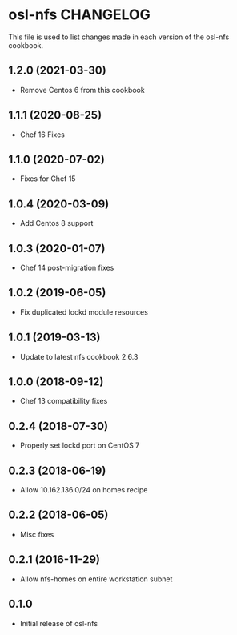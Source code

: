 osl-nfs CHANGELOG
=================
This file is used to list changes made in each version of the
osl-nfs cookbook.

1.2.0 (2021-03-30)
------------------
- Remove Centos 6 from this cookbook

1.1.1 (2020-08-25)
------------------
- Chef 16 Fixes

1.1.0 (2020-07-02)
------------------
- Fixes for Chef 15

1.0.4 (2020-03-09)
------------------
- Add Centos 8 support

1.0.3 (2020-01-07)
------------------
- Chef 14 post-migration fixes

1.0.2 (2019-06-05)
------------------
- Fix duplicated lockd module resources

1.0.1 (2019-03-13)
------------------
- Update to latest nfs cookbook 2.6.3

1.0.0 (2018-09-12)
------------------
- Chef 13 compatibility fixes

0.2.4 (2018-07-30)
------------------
- Properly set lockd port on CentOS 7

0.2.3 (2018-06-19)
------------------
- Allow 10.162.136.0/24 on homes recipe

0.2.2 (2018-06-05)
------------------
- Misc fixes

0.2.1 (2016-11-29)
------------------
- Allow nfs-homes on entire workstation subnet

0.1.0
-----
- Initial release of osl-nfs

